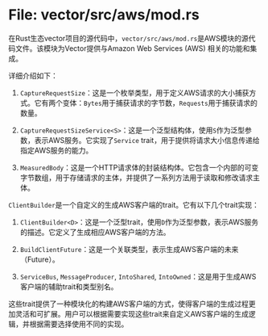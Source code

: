 # File: vector/src/aws/mod.rs

在Rust生态vector项目的源代码中，`vector/src/aws/mod.rs`是AWS模块的源代码文件。该模块为Vector提供与Amazon Web Services (AWS) 相关的功能和集成。

详细介绍如下：

1. `CaptureRequestSize`：这是一个枚举类型，用于定义AWS请求的大小捕获方式。它有两个变体：`Bytes`用于捕获请求的字节数，`Requests`用于捕获请求的数量。

2. `CaptureRequestSizeService<S>`：这是一个泛型结构体，使用`S`作为泛型参数，表示AWS服务。它实现了`Service` trait，用于提供将请求大小信息传递给指定AWS服务的能力。

3. `MeasuredBody`：这是一个HTTP请求体的封装结构体。它包含一个内部的可变字节数组，用于存储请求的主体，并提供了一系列方法用于读取和修改请求主体。

`ClientBuilder`是一个自定义的生成AWS客户端的trait。它有以下几个trait实现：

1. `ClientBuilder<D>`：这是一个泛型trait，使用`D`作为泛型参数，表示AWS服务的描述。它定义了生成相应AWS客户端的方法。

2. `BuildClientFuture`：这是一个关联类型，表示生成AWS客户端的未来（Future）。

3. `ServiceBus`, `MessageProducer`, `IntoShared`, `IntoOwned`：这是用于生成AWS客户端的辅助trait和类型别名。

这些trait提供了一种模块化的构建AWS客户端的方式，使得客户端的生成过程更加灵活和可扩展。用户可以根据需要实现这些trait来自定义AWS客户端的生成逻辑，并根据需要选择使用不同的实现。


